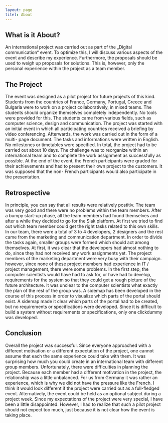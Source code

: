 ```yaml
---
layout: page
titel: About
---
```



## What is it About?

An international project was carried out as part of the „Digital communication“ event. To optimize this, I will discuss various aspects of the event and describe my experience. Furthermore, the proposals should be used to weigh up proposals for solutions. This is, however, only the personal experience within the project as a team member.

## The Project

The event was designed as a pilot project for future projects of this kind. Students from the countries
of France, Germany, Portugal, Greece and Bulgaria were to work on a project collaboratively, in
mixed teams. The students should organize themselves completely independently. No tools were
provided for this. The students came from various fields, such as computer science, design and communication. The project was started with an initial event in which all participating countries received a briefing by video conferencing. Afterwards, the work was carried out in the form of a multi- page document. The tasks and informations were written in English.
No milestones or timetables were specified. In total, the project had to be carried out about 10 days.
The challenge was to reorganize within an international team and to complete the work assignment
as successfully as possible. At the end of the event, the French participants were graded for their
achievements and had to present their own project to the customers. It was supposed that the non-
French participants would also participate in the presentation.

## Retrospective

In principle, you can say that all results were relatively postitiv. The team was very good and there were no problems within the team members. After a bumpy start-up phase, all the team members had found themselves and after a while they decided to go for the Slak platform. At first we tried to find out which team member could get the right tasks related to this own skills. In our team, there were
a total of 3 to 4 developers, 2 designers and the rest came from the marketing and communication department.
In order to divide the tasks again, smaller groups were formed which should act among themselves. At
first, it was clear that the developers had almost nothing to do, since they had not received any work assignments yet. The project members of the marketing department were very busy with their campaign. however, since none of these project members had experience in IT / project management, there were some problems. In the first step, the computer scientists would have had to ask for, or have had to develop, requirements for the system so that they could get a rough picture of the future architecture. It was unclear to the computer scientists what exactly the plan of the rest of the group was. A sidemap has been developed in the course of this process in order to visualize which parts of the portal should exist. A sidemap made it clear which parts of the portal had to be created, but no requirements or specifications were developed. Since it is difficult to build a system without requirements or specifications, only one clickdummy was developed.


## Conclusion

Overall the project was successful. Since everyone approached with a different motivation or a different
expectation of the project, one cannot assume that each the same experience could
take with them. It was surprising how much you could create in an international team with different
group members. Unfortunately, there were difficulties in planning the project. Because each member had a different motivation in the project, the relationship was a little unbalanced. For us from
Germany it was rather an experience, which is why we did not have the pressure like the French. I
think it would look different if the project were carried out as a full-fledged event. Alternatively, the
event could be held as an optional subject during a project week.
Since my expectations of the project were very special, I have been a little disappointed. However, I
had to realize that such a pilot project should not expect too much, just because it is not clear how
the event is taking place.
